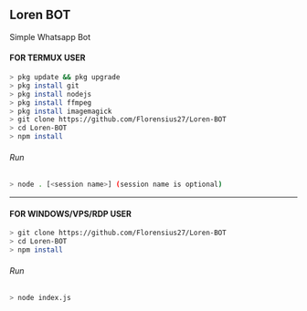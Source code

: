 ## Loren BOT
Simple Whatsapp Bot

#### FOR TERMUX USER
```bash
> pkg update && pkg upgrade
> pkg install git
> pkg install nodejs
> pkg install ffmpeg
> pkg install imagemagick
> git clone https://github.com/Florensius27/Loren-BOT
> cd Loren-BOT
> npm install
```
###### Run
```bash
> node . [<session name>] (session name is optional)
```

---------

#### FOR WINDOWS/VPS/RDP USER
```bash
> git clone https://github.com/Florensius27/Loren-BOT
> cd Loren-BOT
> npm install
```
###### Run
```bash
> node index.js
```
